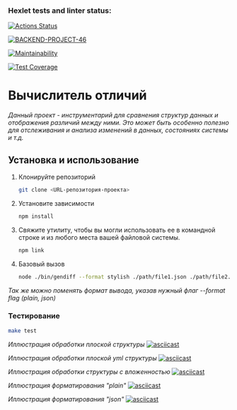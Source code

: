 ### Hexlet tests and linter status:
[![Actions Status](https://github.com/nazarisabbot/backend-project-46/actions/workflows/hexlet-check.yml/badge.svg)](https://github.com/nazarisabbot/backend-project-46/actions)

[![BACKEND-PROJECT-46](https://github.com/nazarisabbot/backend-project-46/actions/workflows/custom-check.yml/badge.svg)](https://github.com/nazarisabbot/backend-project-46/actions/workflows/custom-check.yml)

[![Maintainability](https://api.codeclimate.com/v1/badges/7cd1ff445ff167bf7f6b/maintainability)](https://codeclimate.com/github/nazarisabbot/backend-project-46/maintainability)

[![Test Coverage](https://api.codeclimate.com/v1/badges/7cd1ff445ff167bf7f6b/test_coverage)](https://codeclimate.com/github/nazarisabbot/backend-project-46/test_coverage)

# Вычислитель отличий
*Данный проект - инструментарий для сравнения структур данных и отображения различий между ними.
Это может быть особенно полезно для отслеживания и анализа изменений в данных, состояниях системы и т.д.*

## Установка и использование

1. Клонируйте репозиторий
   ```bash
   git clone <URL-репозитория-проекта>
   ```

2. Установите зависимости
   ```bash
   npm install
   ```

3. Свяжите утилиту, чтобы вы могли использовать ее в командной строке и из любого места вашей файловой системы.
   ```bash
   npm link
   ```

4. Базовый вызов
    ```bash
    node ./bin/gendiff --format stylish ./path/file1.json ./path/file2.json
    ``` 
   
*Так же можно поменять формат вывода, указав нужный флаг --format flag (plain, json)*

### Тестирование
```bash
make test
```

*Иллюстрация обработки плоской структуры*
[![asciicast](https://asciinema.org/a/JxdWXcr6pTa91Zu4lBpQS1W0T.svg)](  https://asciinema.org/a/JxdWXcr6pTa91Zu4lBpQS1W0T)

*Иллюстрация обработки плоской yml структуры*
[![asciicast](https://asciinema.org/a/YmB05DQXqlbZydtSO0cn4nvDd.svg)]( https://asciinema.org/a/YmB05DQXqlbZydtSO0cn4nvDd)

*Иллюстрация обработки структуры с вложенностью*
[![asciicast](https://asciinema.org/a/dm8BMsMzDetk5hqrudozfbAoH.svg)]( https://asciinema.org/a/dm8BMsMzDetk5hqrudozfbAoH
)

*Иллюстрация форматирования "plain"*
[![asciicast](https://asciinema.org/a/RTFhopDw7tMMCJYk3JLt3mohi.svg)]( https://asciinema.org/a/RTFhopDw7tMMCJYk3JLt3mohi
)

*Иллюстрация форматирования "json"*
[![asciicast](https://asciinema.org/a/YAPmK23NEKPMK8NPAj5fGDB2V.svg)](  https://asciinema.org/a/YAPmK23NEKPMK8NPAj5fGDB2V
)



